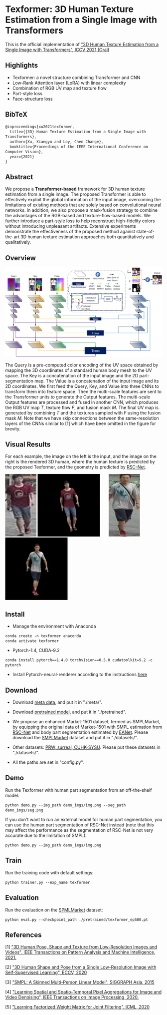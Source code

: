 # Texformer: 3D Human Texture Estimation from a Single Image with Transformers
This is the official implementation of ["3D Human Texture Estimation from a Single Image with Transformers", ICCV 2021 (Oral)](http://arxiv.org/abs/2109.02563)


## Highlights
* Texformer: a novel structure combining Transformer and CNN
* Low-Rank Attention layer (LoRA) with linear complexity
* Combination of RGB UV map and texture flow
* Part-style loss
* Face-structure loss


## BibTeX
```
@inproceedings{xu2021texformer,
  title={{3D} Human Texture Estimation from a Single Image with Transformers},
  author={Xu, Xiangyu and Loy, Chen Change},
  booktitle={Proceedings of the IEEE International Conference on Computer Vision},
  year={2021}
}
```


## Abstract
We propose a <b>Transformer-based</b> framework for 3D human texture estimation from a single image. The proposed Transformer is able to effectively exploit the global information of the input image, overcoming the limitations of existing methods that are solely based on convolutional neural networks. In addition, we also propose a mask-fusion strategy to combine the advantages of the RGB-based and texture-flow-based models. We further introduce a part-style loss to help reconstruct high-fidelity colors without introducing unpleasant artifacts. Extensive experiments demonstrate the effectiveness of the proposed method against state-of-the-art 3D human texture estimation approaches both quantitatively and qualitatively.


## Overview
<img src='github_imgs/overview.png' alt='Overview of Texformer' />

The Query is a pre-computed color encoding of the UV space obtained by mapping the 3D coordinates of a standard human body mesh to the UV space. The Key is a concatenation of the input image and the 2D part-segmentation map. The Value is a concatenation of the input image and its 2D coordinates. We first feed the Query, Key, and Value into three CNNs to transform them into feature space. Then the multi-scale features are sent to the Transformer units to generate the Output features. The multi-scale Output features are processed and fused in another CNN, which produces the RGB UV map <i>T</i>, texture flow <i>F</i>, and fusion mask <i>M</i>. The final UV map is generated by combining <i>T</i> and the textures sampled with <i>F</i> using the fusion mask <i>M</i>. Note that we have skip connections between the same-resolution layers of the CNNs similar to [1] which have been omitted in the figure for brevity.

## Visual Results
For each example, the image on the left is the input, and the image on the right is the rendered 3D human, where the human texture is predicted by the proposed Texformer, and the geometry is predicted by [RSC-Net](https://github.com/xuxy09/RSC-Net).


<img src='github_imgs/ex1_in.png' alt='input1' style="height:200px"/> <img src='github_imgs/ex1.gif' alt='input1' style="height:200px"/> &nbsp; &nbsp; &nbsp; 
<img src='github_imgs/ex2_in.png' alt='input1' style="height:200px"/> <img src='github_imgs/ex2.gif' alt='input1' style="height:200px"/> 

## Install
* Manage the environment with Anaconda
``` 
conda create -n texformer anaconda
conda activate texformer
```
* Pytorch-1.4, CUDA-9.2
```
conda install pytorch==1.4.0 torchvision==0.5.0 cudatoolkit=9.2 -c pytorch
```

* Install Pytorch-neural-renderer according to the instructions [here](https://github.com/daniilidis-group/neural_renderer.git)

## Download
* Download [meta data](https://www.dropbox.com/s/ekxn300cuw8bw6b/meta.zip?dl=0), and put it in "./meta/".

* Download [pretrained model](https://www.dropbox.com/s/cqa6omqvtqfotku/texformer_ep500.pt?dl=0), and put it in "./pretrained".

* We propose an enhanced Market-1501 dataset, termed as SMPLMarket, by equipping the original data of Market-1501 with SMPL estimation from [RSC-Net](https://github.com/xuxy09/RSC-Net) and body part segmentation estimated by [EANet](https://github.com/huanghoujing/EANet). 
Please download the [SMPLMarket](https://sites.google.com/view/xiangyuxu/texformer) dataset and put it in "./datasets/". 

* Other datasets: [PRW, surreal, CUHK-SYSU](https://sites.google.com/view/xiangyuxu/texformer).
Please put these datasets in "./datasets/".

* All the paths are set in "config.py".

## Demo
Run the Texformer with human part segmentation from an off-the-shelf model:
```
python demo.py --img_path demo_imgs/img.png --seg_path demo_imgs/seg.png
```

If you don't want to run an external model for human part segmentation, you can use the human part segmentation of RSC-Net instead (note that this may affect the performance as the segmentation of RSC-Net is not very accurate due to the limitation of SMPL):
```
python demo.py --img_path demo_imgs/img.png
```

## Train
Run the training code with default settings:
```
python trainer.py --exp_name texformer
```

## Evaluation
Run the evaluation on the [SPMLMarket](https://sites.google.com/view/xiangyuxu/texformer) dataset:
```
python eval.py --checkpoint_path ./pretrained/texformer_ep500.pt
```


## References
[1] ["3D Human Pose, Shape and Texture from Low-Resolution Images and Videos", IEEE Transactions on Pattern Analysis and Machine Intelligence, 2021.](https://arxiv.org/abs/2103.06498)

[2] ["3D Human Shape and Pose from a Single Low-Resolution Image with Self-Supervised Learning", ECCV, 2020](https://arxiv.org/abs/2007.13666)

[3] ["SMPL: A Skinned Multi-Person Linear Model", SIGGRAPH Asia, 2015](https://files.is.tue.mpg.de/black/papers/SMPL2015.pdf)

[4] ["Learning Spatial and Spatio-Temporal Pixel Aggregations for Image and Video Denoising", IEEE Transactions on Image Processing, 2020.](https://arxiv.org/abs/2101.10760)

[5] ["Learning Factorized Weight Matrix for Joint Filtering", ICML, 2020](http://proceedings.mlr.press/v119/xu20f.html)

